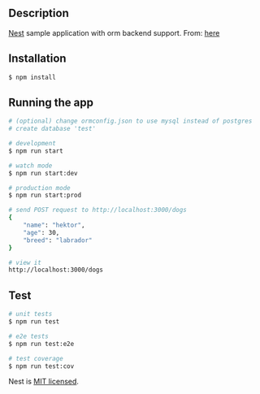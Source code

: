 ## Description

[Nest](https://github.com/nestjs/nest) sample application with orm backend support.
From: [here](https://blog.theodo.com/2019/05/an-overview-of-nestjs-typeorm-release-your-first-application-in-less-than-30-minutes/)

## Installation

```bash
$ npm install
```

## Running the app

```bash
# (optional) change ormconfig.json to use mysql instead of postgres
# create database 'test'

# development
$ npm run start

# watch mode
$ npm run start:dev

# production mode
$ npm run start:prod

# send POST request to http://localhost:3000/dogs
{
    "name": "hektor",
    "age": 30,
    "breed": "labrador"
}

# view it
http://localhost:3000/dogs

```

## Test

```bash
# unit tests
$ npm run test

# e2e tests
$ npm run test:e2e

# test coverage
$ npm run test:cov
```

Nest is [MIT licensed](LICENSE).
